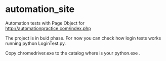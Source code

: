 # automation_site
Automation tests with Page Object for http://automationpractice.com/index.php

The project is in buid phase. 
For now you can check how login tests works running python LoginTest.py. 

Copy chromedriver.exe to the catalog where is your python.exe . 
